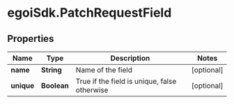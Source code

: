 # egoiSdk.PatchRequestField

## Properties
Name | Type | Description | Notes
------------ | ------------- | ------------- | -------------
**name** | **String** | Name of the field | [optional] 
**unique** | **Boolean** | True if the field is unique, false otherwise | [optional] 


